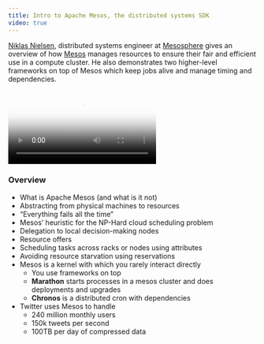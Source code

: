```yaml
---
title: Intro to Apache Mesos, the distributed systems SDK
video: true
---
```


[Niklas Nielsen](https://twitter.com/quarfot), distributed systems
engineer at [Mesosphere](https://mesosphere.com/) gives an overview
of how [Mesos](https://mesos.apache.org/) manages resources to
ensure their fair and efficient use in a compute cluster. He also
demonstrates two higher-level frameworks on top of Mesos which keep
jobs alive and manage timing and dependencies.

<div class="flowplayer" data-embed="false">
  <video src="http://player.vimeo.com/external/113052137.hd.mp4?s=7564b3ae933804f64a12ebfe42389af1"
         poster="https://i.vimeocdn.com/video/499956815.webp?mw=1200&q=70"
  ></video>
</div>

### Overview

* What is Apache Mesos (and what is it not)
* Abstracting from physical machines to resources
* “Everything fails all the time”
* Mesos’ heuristic for the NP-Hard cloud scheduling problem
* Delegation to local decision-making nodes
* Resource offers
* Scheduling tasks across racks or nodes using attributes
* Avoiding resource starvation using reservations
* Mesos is a kernel with which you rarely interact directly
    * You use frameworks on top
    * **Marathon** starts processes in a mesos cluster and does deployments and upgrades
    * **Chronos** is a distributed cron with dependencies
* Twitter uses Mesos to handle
    * 240 million monthly users
    * 150k tweets per second
    * 100TB per day of compressed data
